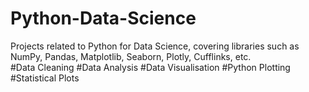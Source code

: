 # Python-Data-Science
Projects related to Python for Data Science, covering libraries such as NumPy, Pandas, Matplotlib, Seaborn, Plotly, Cufflinks, etc.  
#Data Cleaning #Data Analysis #Data Visualisation #Python Plotting #Statistical Plots
